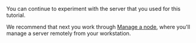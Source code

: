 You can continue to experiment with the server that you used for this tutorial.

We recommend that next you work through [Manage a node](/modules/manage-a-node/windows/), where you'll manage a server remotely from your workstation.

